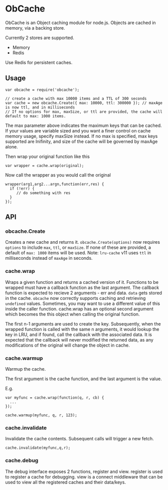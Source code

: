 ObCache
=======

ObCache is an Object caching module for node.js. Objects are cached in memory, via a backing store.

Currently 2 stores are supported.

 - Memory
 - Redis

Use Redis for persistent caches.

Usage
------

```
var obcache = require('obcache');

// create a cache with max 10000 items and a TTL of 300 seconds
var cache = new obcache.Create({ max: 10000, ttl: 300000 }); // maxAge is now ttl, and in milliseconds
// If no options for max, maxSize, or ttl are provided, the cache will default to max: 1000 items.
```

The max parameter above indicates the maximum keys that can be cached. If your values are variable sized and you want a finer control
on cache memory usage, specify maxSize instead. If no max is specified, max keys supported are Inifinity, and size
of the cache will be governed by maxAge alone.

Then wrap your original function like this

```
var wrapper = cache.wrap(original);
```

Now call the wrapper as you would call the original

```
wrapper(arg1,arg2...argn,function(err,res) {
  if (!err) {
     // do something with res
  }
});
```

API
---

### obcache.Create
Creates a new cache and returns it.
`obcache.Create(options)` now requires `options` to include `max`, `ttl`, or `maxSize`. If none of these are provided, a default of `max: 1000` items will be used.
Note: `lru-cache` v11 uses `ttl` in milliseconds instead of `maxAge` in seconds.

### cache.wrap 
Wraps a given function and returns a cached version of it.
Functions to be wrapped must have a callback function as the last argument. The callback function is expected to recieve 2 arguments - err and data. `data` gets stored in the cache.
`obcache` now correctly supports caching and retrieving `undefined` values.
Sometimes, you may want to use a different value of this inside the caller function. cache.wrap has an optional second argument which becomes the this object when calling the original function.

The first n-1 arguments are used to create the key. Subsequently, when the wrapped function is called with the same n arguments, it would lookup the key in LRU, and if found, call the callback with the associated data. It is expected that the callback will never modified the returned data, as any modifications of the original will change the object in cache.

### cache.warmup
Warmup the cache.

The first argument is the cache function, and the last argument is the value. 

E.g.

```
var myfunc = cache.wrap(function(q, r, cb) {
  ...
});

cache.warmup(myfunc, q, r, 123);

```

### cache.invalidate

Invalidate the cache contents. Subsequent calls will trigger a new fetch.
```
cache.invalidate(myfunc,q,r);
```

### cache.debug

The debug interface exposes 2 functions, register and view. register is used to register a cache for debugging. view is a connect middleware that can be used to view all the registered caches and their data/keys.
